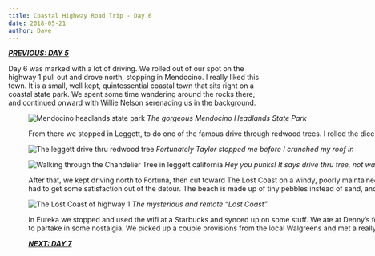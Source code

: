 ```yaml
---
title: Coastal Highway Road Trip - Day 6
date: 2018-05-21
author: Dave
---
```

**_[PREVIOUS: DAY 5](/coastal-highway-road-trip-day-5/)_**

Day 6 was marked with a lot of driving. We rolled out of our spot on the highway 1 pull out and drove north, stopping in Mendocino. I really liked this town. It is a small, well kept, quintessential coastal town that sits right on a coastal state park. We spent some time wandering around the rocks there, and continued onward with Willie Nelson serenading us in the background.<figure id="attachment_850" style="width: 1920px" class="wp-caption alignnone">

![Mendocino headlands state park](/img/uploads/photos-mendocino.jpg)
*The gorgeous Mendocino Headlands State Park*

From there we stopped in Leggett, to do one of the famous drive through redwood trees. I rolled the dice and paid the $10 entrance fee. Sadly, the Van was just too tall to fit under it, but I got this picture to pretend like I did. Then we walked under it in order to get our money&#8217;s worth.

![The leggett drive thru redwood tree](/img/uploads/photos-leggett.jpg)
*Fortunately Taylor stopped me before I crunched my roof in*

![Walking through the Chandelier Tree in leggett california](/img/uploads/photos-leggett2.jpg)
*Hey you punks! It says drive thru tree, not walk thru tree!*

After that, we kept driving north to Fortuna, then cut toward The Lost Coast on a windy, poorly maintained road. The mist was thick as we crested and then dropped on a brake fade inducing downhill stretch to the coast. It was otherworldy and incredibly windy, but after that rough drive we had to get some satisfaction out of the detour. The beach is made up of tiny pebbles instead of sand, and was really fun to walk and play in. We hopped around on the rocks and watched the waves crash against the shoreline, then headed back so we could make it to Eureka by dark.

![The Lost Coast of highway 1](/img/uploads/photos-lostcoast.jpg)
*The mysterious and remote &#8220;Lost Coast&#8221;*

In Eureka we stopped and used the wifi at a Starbucks and synced up on some stuff. We ate at Denny&#8217;s for dinner which was totally a mistake. It was so gross, but we both hadn&#8217;t been there since high school (you know those days, when you&#8217;d hang out there at 2am with friends) and wanted to partake in some nostalgia. We picked up a couple provisions from the local Walgreens and met a really nice couple via Van Alert and stayed in Eureka that evening.

**_[NEXT: DAY 7](/coastal-highway-road-trip-day-7/)_**
